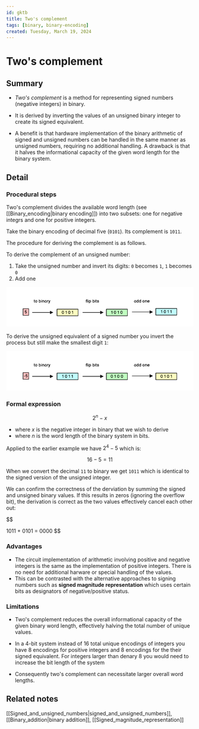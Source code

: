 ```yaml
---
id: gktb
title: Two's complement
tags: [binary, binary-encoding]
created: Tuesday, March 19, 2024
---
```


# Two's complement

## Summary

- _Two's complement_ is a method for representing signed numbers (negative
  integers) in binary.

- It is derived by inverting the values of an unsigned binary integer to create
  its signed equivalent.

- A benefit is that hardware implementation of the binary arithmetic of signed
  and unsigned numbers can be handled in the same manner as unsigned numbers,
  requiring no additional handling. A drawback is that it halves the
  informational capacity of the given word length for the binary system.

## Detail

### Procedural steps

Two's complement divides the available word length (see
[[Binary_encoding|binary encoding]]) into two subsets: one for negative integrs
and one for positive integers.

Take the binary encoding of decimal five (`0101`). Its complement is `1011`.

The procedure for deriving the complement is as follows.

To derive the complement of an unsigned number:

1. Take the unsigned number and invert its digits: `0` becomes `1`, `1` becomes
   `0`
2. Add one

![](/img/unsigned-to-signed.png)

To derive the unsigned equivalent of a signed number you invert the process but
still make the smallest digit `1`:

![](/img/signed-to-unsigned.png)

### Formal expression

$$
    2^n - x
$$

- where $x$ is the negative integer in binary that we wish to derive
- where $n$ is the word length of the binary system in bits.

Applied to the earlier example we have $2^4 -5$ which is:

$$
    16 - 5 = 11
$$

When we convert the decimal `11` to binary we get `1011` which is identical to
the signed version of the unsigned integer.

We can confirm the correctness of the derviation by summing the signed and
unsigned binary values. If this results in zeros (ignoring the overflow bit),
the derivation is correct as the two values effectively cancel each other out:

$$

  1011 + 0101 = 0000
$$

### Advantages

- The circuit implementation of arithmetic involving positive and negative
  integers is the same as the implementation of positive integers. There is no
  need for additional harware or special handling of the values.
- This can be contrasted with the alternative approaches to signing numbers such
  as **signed magnitude representation** which uses certain bits as designators
  of negative/positive status.

### Limitations

- Two's complement reduces the overall informational capacity of the given
  binary word length, effectively halving the total number of unique values.

- In a 4-bit system instead of 16 total unique encodings of integers you have 8
  encodings for positive integers and 8 encodings for the their signed
  equivalent. For integers larger than denary 8 you would need to increase the
  bit length of the system

- Consequently two's complement can necessitate larger overall word lengths.

## Related notes

[[Signed_and_unsigned_numbers|signed_and_unsigned_numbers]],
[[Binary_addition|binary addition]], [[Signed_magnitude_representation]]
